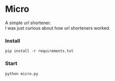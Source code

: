 # Micro
A simple url shortener.<br>
I was just curious about how url shorteners worked.

### Install
```shell
pip install -r requirements.txt
```

### Start
```shell
python micro.py
```
